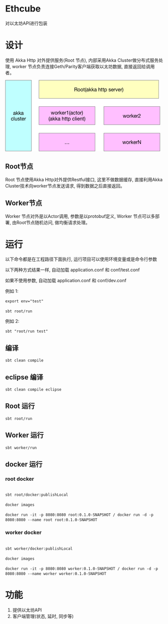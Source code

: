 # Ethcube 

对以太坊API进行包装

# 设计

使用 Akka Http 对外提供服务(Root 节点), 内部采用Akka Cluster做分布式服务处理, worker 节点负责连接Geth/Parity客户端获取以太坊数据, 直接返回给调用者。 

<img src="./docs/ethcube.png"/>

## Root节点

Root 节点使用Akka Http对外提供Restful接口, 这里不做数据缓存, 直接利用Akka Cluster技术向worker节点发送请求, 得到数据之后直接返回。

## Worker节点

Worker 节点对外是以Actor调用, 参数是以protobuf定义, Worker 节点可以多部署, 由Root节点随机访问, 做均衡请求处理。


# 运行

以下命令都是在工程路径下面执行, 运行项目可以使用环境变量或是命令行参数

以下两种方式结果一样, 自动加载 application.conf 和 conf/test.conf

如果不使用参数, 自动加载 application.conf 和 conf/dev.conf


例如 1: 

```
export env="test"

sbt root/run
```

例如 2: 


```
sbt "root/run test"
```

## 编译

```
sbt clean compile
```

## eclipse 编译

```
sbt clean compile eclipse
```

## Root 运行

```
sbt root/run
```

## Worker 运行

```
sbt worker/run
```

## docker 运行

### root docker

```

sbt root/docker:publishLocal

docker images

docker run -it -p 8080:8080 root:0.1.0-SNAPSHOT / docker run -d -p 8080:8080 --name root root:0.1.0-SNAPSHOT

```

### worker docker

```

sbt worker/docker:publishLocal

docker images

docker run -it -p 8080:8080 worker:0.1.0-SNAPSHOT / docker run -d -p 8080:8080 --name worker worker:0.1.0-SNAPSHOT

```


# 功能

1. 提供以太坊API
2. 客户端管理(状态, 延时, 同步等)


